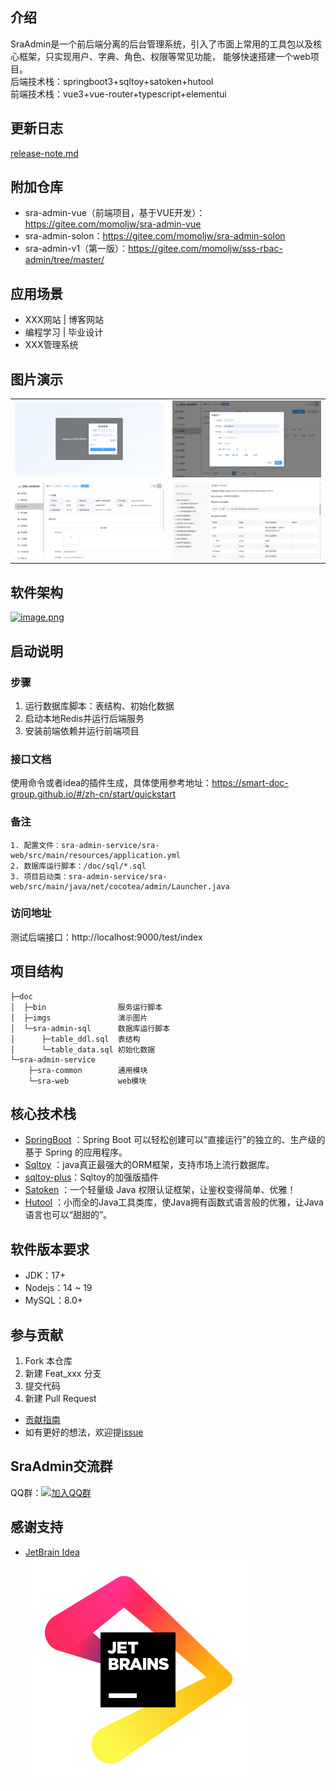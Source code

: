 ﻿## 介绍
SraAdmin是一个前后端分离的后台管理系统，引入了市面上常用的工具包以及核心框架，只实现用户、字典、角色、权限等常见功能，
能够快速搭建一个web项目。  
后端技术栈：springboot3+sqltoy+satoken+hutool  
前端技术栈：vue3+vue-router+typescript+elementui


## 更新日志
[release-note.md](./release-note.md)


## 附加仓库
- sra-admin-vue（前端项目，基于VUE开发）：https://gitee.com/momoljw/sra-admin-vue
- sra-admin-solon：https://gitee.com/momoljw/sra-admin-solon
- sra-admin-v1（第一版）：https://gitee.com/momoljw/sss-rbac-admin/tree/master/


## 应用场景
- XXX网站 | 博客网站
- 编程学习 | 毕业设计
- XXX管理系统


## 图片演示
<table>
    <tr>
        <td><img src="./doc/imgs/ys_21.jpg" alt="ys_1"/></td>
        <td><img src="./doc/imgs/ys_22.png" alt="ys_2"/></td>
    </tr>
    <tr>
        <td><img src="./doc/imgs/ys_23.jpg" alt="ys_3"/></td>
        <td><img src="./doc/imgs/ys_24.jpg" alt="ys_4"/></td>
    </tr>
</table>


## 软件架构
[![image.png](https://i.postimg.cc/Bn7TLCXv/image.png)](https://i.postimg.cc/Bn7TLCXv/image.png)


## 启动说明
### 步骤
1. 运行数据库脚本：表结构、初始化数据
2. 启动本地Redis并运行后端服务
3. 安装前端依赖并运行前端项目

### 接口文档
使用命令或者idea的插件生成，具体使用参考地址：https://smart-doc-group.github.io/#/zh-cn/start/quickstart

### 备注
```text
1. 配置文件：sra-admin-service/sra-web/src/main/resources/application.yml
2. 数据库运行脚本：/doc/sql/*.sql
3. 项目启动类：sra-admin-service/sra-web/src/main/java/net/cocotea/admin/Launcher.java
```

### 访问地址
测试后端接口：http://localhost:9000/test/index


## 项目结构
```
├─doc
│  ├─bin                服务运行脚本
│  ├─imgs               演示图片
│  └─sra-admin-sql      数据库运行脚本 
│      ├─table_ddl.sql  表结构
│      └─table_data.sql 初始化数据
└─sra-admin-service     
    ├─sra-common        通用模块
    └─sra-web           web模块
```


## 核心技术栈
- [SpringBoot](https://spring.io/projects/spring-boot) ：Spring Boot 可以轻松创建可以“直接运行”的独立的、生产级的基于 Spring 的应用程序。
- [Sqltoy](https://gitee.com/sagacity/sagacity-sqltoy) ：java真正最强大的ORM框架，支持市场上流行数据库。
- [sqltoy-plus](https://gitee.com/gzghde/sqltoy-plus)：Sqltoy的加强版插件
- [Satoken](https://sa-token.cc/doc.html#/) ：一个轻量级 Java 权限认证框架，让鉴权变得简单、优雅！
- [Hutool](https://www.hutool.cn/) ：小而全的Java工具类库，使Java拥有函数式语言般的优雅，让Java语言也可以“甜甜的”。


## 软件版本要求
- JDK：17+
- Nodejs：14 ~ 19
- MySQL：8.0+


## 参与贡献
1. Fork 本仓库
2. 新建 Feat_xxx 分支
3. 提交代码
4. 新建 Pull Request

- [贡献指南](https://gitee.com/gitee-community/opensource-guide/blob/master/%E8%B4%A1%E7%8C%AE%E6%8C%87%E5%8D%97.md)
- 如有更好的想法，欢迎提[issue](https://gitee.com/momoljw/sss-rbac-admin/issues)


## SraAdmin交流群
QQ群：[![加入QQ群](https://img.shields.io/badge/-543112505-brightgreen)](https://jq.qq.com/?_wv=1027&k=lxODRWpq)


## 感谢支持
- [JetBrain Idea](https://jb.gg/OpenSourceSupport)  
![jetbrains](./doc/imgs/jb_beam.svg)
